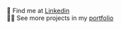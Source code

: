 📮 Find me at [Linkedin](https://www.linkedin.com/in/linusje)<br>🧑‍💻 See more projects in my [portfolio](http://www.linuseriksson.com/)
